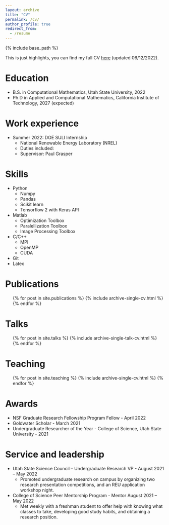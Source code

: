 ```yaml
---
layout: archive
title: "CV"
permalink: /cv/
author_profile: true
redirect_from:
  - /resume
---
```


{% include base_path %}

This is just highlights, you can find my full CV [here](../files/Santana_CV.docx.pdf) (updated 06/12/2022).

Education
======
* B.S. in Computational Mathematics, Utah State University, 2022
* Ph.D in Applied and Computational Mathematics, California Institute of Technology, 2027 (expected)

Work experience
======
* Summer 2022: DOE SULI Internship
  * National Renewable Energy Laboratory (NREL)
  * Duties included: 
  * Supervisor: Paul Grasper

  
Skills
======
* Python
  * Numpy
  * Pandas
  * Scikit learn
  * Tensorflow 2 with Keras API
* Matlab
  * Optimization Toolbox
  * Paralellization Toolbox
  * Image Processing Toolbox
* C/C++
  * MPI
  * OpenMP
  * CUDA
* Git
* Latex

Publications
======
  <ul>{% for post in site.publications %}
    {% include archive-single-cv.html %}
  {% endfor %}</ul>
  
Talks
======
  <ul>{% for post in site.talks %}
    {% include archive-single-talk-cv.html %}
  {% endfor %}</ul>
  
Teaching
======
  <ul>{% for post in site.teaching %}
    {% include archive-single-cv.html %}
  {% endfor %}</ul>
  
Awards
======
* NSF Graduate Research Fellowship Program Fellow - April 2022
* Goldwater Scholar - March 2021
* Undergraduate Researcher of the Year - College of Science, Utah State University - 2021

  
Service and leadership
======
* Utah State Science Council – Undergraduate Research VP - August 2021  – May 2022
  * Promoted undergraduate research on campus by organizing two research presentation competitions, and an REU application workshop night.
* College of Science Peer Mentorship Program - Mentor August 2021 – May 2022
  * Met weekly with a freshman student to offer help with knowing what classes to take, developing good study habits, and obtaining a research position.


